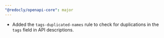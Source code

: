 ```yaml
---
"@redocly/openapi-core": major
---
```


- Added the `tags-duplicated-names` rule to check for duplications in the `tags` field in API descriptions.
